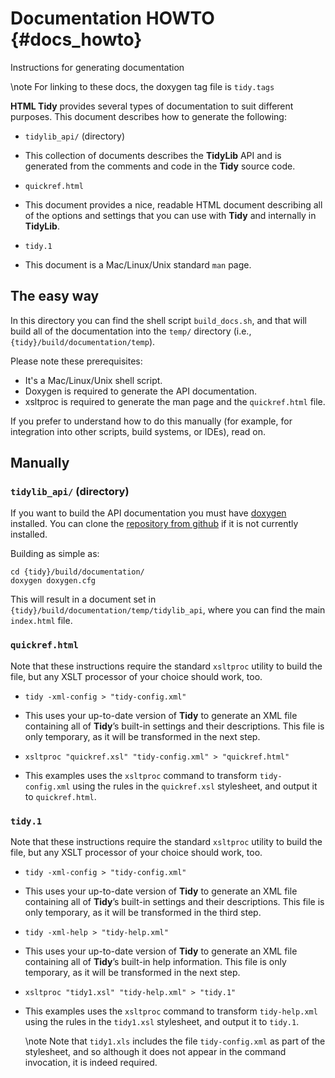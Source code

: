 Documentation HOWTO                 {#docs_howto}
========================
Instructions for generating documentation

\note For linking to these docs, the doxygen tag file is  `tidy.tags`

**HTML Tidy** provides several types of documentation to suit different purposes. This
document describes how to generate the following:

- `tidylib_api/` (directory)

 - This collection of documents describes the **TidyLib** API and is generated from the
   comments and code in the **Tidy** source code.
   
- `quickref.html`

 - This document provides a nice, readable HTML document describing all of the options and
   settings that you can use with **Tidy** and internally in **TidyLib**.
   
- `tidy.1`

 - This document is a Mac/Linux/Unix standard `man` page.
 
 
## The easy way

In this directory you can find the shell script `build_docs.sh`, and that will build all
of the documentation into the `temp/` directory (i.e., `{tidy}/build/documentation/temp`).

Please note these prerequisites:

- It's a Mac/Linux/Unix shell script.
- Doxygen is required to generate the API documentation.
- xsltproc is required to generate the man page and the `quickref.html` file.

If you prefer to understand how to do this manually (for example, for integration into
other scripts, build systems, or IDEs), read on.


## Manually

 
### `tidylib_api/` (directory)

If you want to build the API documentation you must have [doxygen][1] installed.
You can clone the [repository from github][2] if it is not currently installed.

Building as simple as:

~~~
cd {tidy}/build/documentation/
doxygen doxygen.cfg
~~~

This will result in a document set in `{tidy}/build/documentation/temp/tidylib_api`,
where you can find the main `index.html` file.


### `quickref.html`

Note that these instructions require the standard `xsltproc` utility to build the file,
but any XSLT processor of your choice should work, too.

- `tidy -xml-config > "tidy-config.xml"`

 - This uses your up-to-date version of **Tidy** to generate an XML file containing all
   of **Tidy**’s built-in settings and their descriptions. This file is only temporary,
   as it will be transformed in the next step.

- `xsltproc "quickref.xsl" "tidy-config.xml" > "quickref.html"`

 - This examples uses the `xsltproc` command to transform `tidy-config.xml` using the
   rules in the `quickref.xsl` stylesheet, and output it to `quickref.html`.
   


### `tidy.1`

Note that these instructions require the standard `xsltproc` utility to build the file,
but any XSLT processor of your choice should work, too.

- `tidy -xml-config > "tidy-config.xml"`

 - This uses your up-to-date version of **Tidy** to generate an XML file containing all
   of **Tidy**’s built-in settings and their descriptions. This file is only temporary,
   as it will be transformed in the third step.

- `tidy -xml-help > "tidy-help.xml"`

 - This uses your up-to-date version of **Tidy** to generate an XML file containing all
   of **Tidy**’s built-in help information. This file is only temporary,
   as it will be transformed in the next step.

- `xsltproc "tidy1.xsl" "tidy-help.xml" > "tidy.1"`

 - This examples uses the `xsltproc` command to transform `tidy-help.xml` using the
   rules in the `tidy1.xsl` stylesheet, and output it to `tidy.1`.
   
   \note Note that `tidy1.xls` includes the file `tidy-config.xml` as part of the stylesheet,
   and so although it does not appear in the command invocation, it is indeed required.



 [1]: http://www.stack.nl/~dimitri/doxygen/
 [2]: https://github.com/doxygen/doxygen
